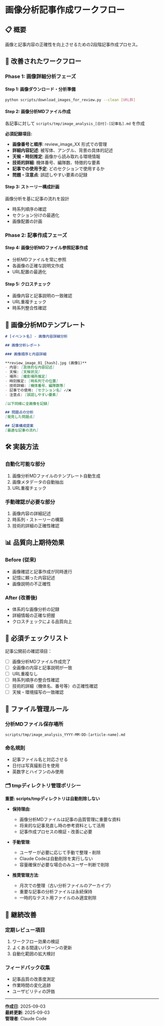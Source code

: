 # 画像分析記事作成ワークフロー

## 📋 概要

画像と記事内容の正確性を向上させるための2段階記事作成プロセス。

## 🔄 改善されたワークフロー

### Phase 1: 画像詳細分析フェーズ

#### Step 1: 画像ダウンロード・分析準備
```bash
python scripts/download_images_for_review.py --clean [URL群]
```

#### Step 2: 画像分析MDファイル作成
各記事に対して `scripts/tmp/image_analysis_[日付]-[記事名].md` を作成

**必須記録項目:**
- **画像番号と順序**: review_image_XX 形式での管理
- **詳細内容記述**: 被写体、アングル、背景の具体的記述
- **天候・時刻推定**: 画像から読み取れる環境情報
- **技術的詳細**: 機体番号、編隊数、特徴的な要素
- **記事での使用予定**: どのセクションで使用するか
- **問題・注意点**: 誤認しやすい要素の記録

#### Step 3: ストーリー構成計画
画像分析を基に記事の流れを設計
- 時系列順序の確認
- セクション分けの最適化
- 画像配置の計画

### Phase 2: 記事作成フェーズ

#### Step 4: 画像分析MDファイル参照記事作成
- 分析MDファイルを常に参照
- 各画像の正確な説明文作成
- URL配置の最適化

#### Step 5: クロスチェック
- 画像内容と記事説明の一致確認
- URL重複チェック
- 時系列整合性確認

## 📝 画像分析MDテンプレート

```markdown
# [イベント名] - 画像内容詳細分析

## 画像分析レポート

### 画像順序と内容詳細

**review_image_01_[hash].jpg (画像1)**
- 内容: [具体的な内容記述]
- 天候: [天候状況]
- 場所: [撮影場所推定]
- 時刻推定: [時系列での位置]
- 技術詳細: [機体番号、編隊数等]
- 記事での使用: [セクション名] ✓/❌
- 注意点: [誤認しやすい要素]

[以下同様に全画像を記録]

## 問題点の分析
[発見した問題点]

## 記事構成提案
[最適な記事の流れ]
```

## 🛠️ 実装方法

### 自動化可能な部分
1. 画像分析MDファイルのテンプレート自動生成
2. 画像メタデータの自動抽出
3. URL重複チェック

### 手動確認が必要な部分
1. 画像内容の詳細記述
2. 時系列・ストーリーの構築
3. 技術的詳細の正確性確認

## 📊 品質向上期待効果

### Before (従来)
- 画像確認と記事作成が同時進行
- 記憶に頼った内容記述
- 画像説明の不正確性

### After (改善後)
- 体系的な画像分析の記録
- 詳細情報の正確な把握
- クロスチェックによる品質向上

## 🚨 必須チェックリスト

記事公開前の確認項目：

- [ ] 画像分析MDファイル作成完了
- [ ] 全画像の内容と記事説明が一致
- [ ] URL重複なし
- [ ] 時系列順序の整合性確認
- [ ] 技術的詳細（機体名、番号等）の正確性確認
- [ ] 天候・環境描写の一致確認

## 📁 ファイル管理ルール

### 分析MDファイル保存場所
```
scripts/tmp/image_analysis_YYYY-MM-DD-[article-name].md
```

### 命名規則
- 記事ファイル名と対応させる
- 日付は写真撮影日を使用
- 英数字とハイフンのみ使用

### 🗂️ tmpディレクトリ管理ポリシー

**重要: scripts/tmpディレクトリは自動削除しない**

- **保持理由**: 
  - 画像分析MDファイルは記事の品質管理に重要な資料
  - 将来的な記事見直し時の参考資料として活用
  - 記事作成プロセスの検証・改善に必要

- **手動管理**:
  - ユーザーが必要に応じて手動で整理・削除
  - Claude Codeは自動削除を実行しない
  - 容量確保が必要な場合のみユーザー判断で削除

- **推奨管理方法**:
  - 月次での整理（古い分析ファイルのアーカイブ）
  - 重要な記事の分析ファイルは永続保持
  - 一時的なテスト用ファイルのみ適宜削除

## 🔄 継続改善

### 定期レビュー項目
1. ワークフロー効果の検証
2. よくある間違いパターンの更新
3. 自動化範囲の拡大検討

### フィードバック収集
- 記事品質の改善度測定
- 作業時間の変化追跡
- ユーザビリティの評価

---

**作成日**: 2025-09-03  
**最終更新**: 2025-09-03  
**管理者**: Claude Code